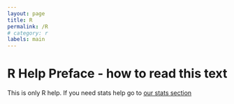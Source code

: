 ```yaml
---
layout: page
title: R
permalink: /R
# category: r
labels: main
---
```


R Help Preface - how to read this text 
===


This is only R help. If you need stats help go to [our stats section](/Stats/stats01-overview.md)
